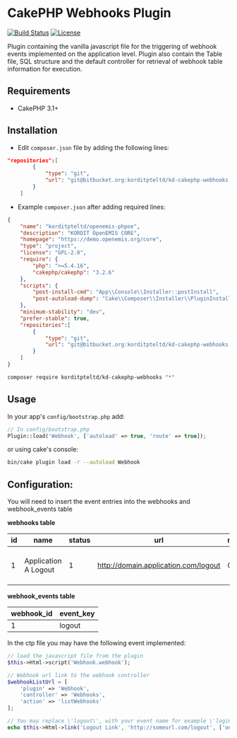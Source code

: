 # CakePHP Webhooks Plugin

[![Build Status](https://img.shields.io/badge/Build-passing-brightgreen.svg?style=flat-square)](https://bitbucket.org/korditpteltd/kd-cakephp-webhooks)
[![License](https://img.shields.io/badge/Licence-GPL%202.0-blue.svg?style=flat-square)](LICENSE.txt)

Plugin containing the vanilla javascript file for the triggering of webhook events implemented on the application level. Plugin also contain the Table file, SQL structure and the default controller for retrieval of webhook table information for execution.

## Requirements

* CakePHP 3.1+

## Installation

* Edit `composer.json` file by adding the following lines:
```json
"repositories":[
        {
            "type": "git",
            "url": "git@bitbucket.org:korditpteltd/kd-cakephp-webhooks.git"
        }
    ]
```

* Example `composer.json` after adding required lines:
```json
{
    "name": "korditpteltd/openemis-phpoe",
    "description": "KORDIT OpenEMIS CORE",
    "homepage": "https://demo.openemis.org/core",
    "type": "project",
    "license": "GPL-2.0",
    "require": {
        "php": ">=5.4.16",
        "cakephp/cakephp": "3.2.6"
    },
    "scripts": {
        "post-install-cmd": "App\\Console\\Installer::postInstall",
        "post-autoload-dump": "Cake\\Composer\\Installer\\PluginInstaller::postAutoloadDump"
    },
    "minimum-stability": "dev",
    "prefer-stable": true,
    "repositories":[
        {
            "type": "git",
            "url": "git@bitbucket.org:korditpteltd/kd-cakephp-webhooks.git"
        }
    ]
}
```

```sh
composer require korditpteltd/kd-cakephp-webhooks "*"
```

## Usage

In your app's `config/bootstrap.php` add:

```php
// In config/bootstrap.php
Plugin::load('Webhook', ['autoload' => true, 'route' => true]);
```

or using cake's console:

```sh
bin/cake plugin load -r --autoload Webhook
```

## Configuration:

You will need to insert the event entries into the webhooks and webhook_events table



**webhooks table**

id | name | status | url | method | description | modified_user_id | modified | created_user_id | created
--- | --- | --- | --- | --- | --- | --- | --- | --- | ---
1 | Application A Logout | 1 | http://domain.application.com/logout | GET | To logout from application A | `null` | `null` | 1 | 2017-03-17 03:38:50



**webhook_events table**

webhook_id | event_key
--- | ---
1 | logout




In the ctp file you may have the following event implemented:
```php
// load the javascript file from the plugin
$this->Html->script('Webhook.webhook');

// Webhook url link to the webhook controller
$webhookListUrl = [
    'plugin' => 'Webhook',
    'controller' => 'Webhooks',
    'action' => 'listWebhooks'
];

// You may replace \'logout\', with your event name for example \'login\'
echo $this->Html->link('Logout Link', 'http://someurl.com/logout', ['onclick' => 'Webhook.triggerEvent(\''.Router::url($webhookListUrl).'\', [\'logout\']);']);
```

